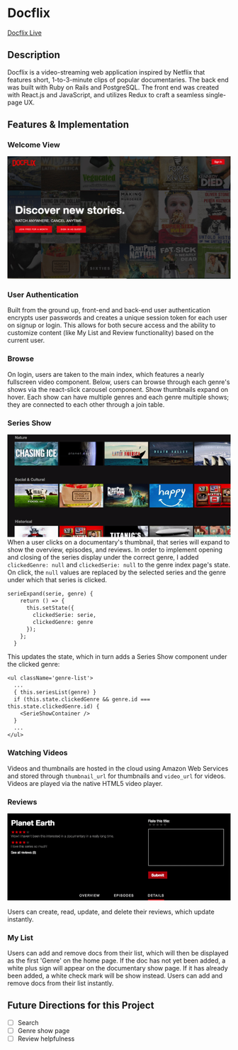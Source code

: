 # Docflix

[Docflix Live](http://docflix.herokuapp.com)

## Description
Docflix is a video-streaming web application inspired by Netflix that features short, 1-to-3-minute clips of popular documentaries. The back end was built with Ruby on Rails and PostgreSQL. The front end was created with React.js and JavaScript, and utilizes Redux to craft a seamless single-page UX.

## Features & Implementation

### Welcome View
![Splash page](app/assets/images/readme/splash.png)

### User Authentication
Built from the ground up, front-end and back-end user authentication encrypts user passwords and creates a unique session token for each user on signup or login. This allows for both secure access and the ability to customize content (like My List and Review functionality) based on the current user.

### Browse
On login, users are taken to the main index, which features a nearly fullscreen video component. Below, users can browse through each genre's shows via the react-slick carousel component. Show thumbnails expand on hover. Each show can have multiple genres and each genre multiple shows; they are connected to each other through a join table.

### Series Show
![Documentary Show Page](app/assets/images/readme/series-show.gif)
When a user clicks on a documentary's thumbnail, that series will expand to show the overview, episodes, and reviews. In order to implement opening and closing of the series display under the correct genre, I added `clickedGenre: null` and `clickedSerie: null` to the genre index page's state. On click, the `null` values are replaced by the selected series and the genre under which that series is clicked.

```  
serieExpand(serie, genre) {
    return () => {
      this.setState({
        clickedSerie: serie,
        clickedGenre: genre
      });
    };
  }
```

This updates the state, which in turn adds a Series Show component under the clicked genre:

```
<ul className='genre-list'>
  ...
  { this.seriesList(genre) }
  if (this.state.clickedGenre && genre.id === this.state.clickedGenre.id) {
    <SerieShowContainer />
  }
  ...
</ul>
```

### Watching Videos
Videos and thumbnails are hosted in the cloud using Amazon Web Services and stored through `thumbnail_url` for thumbnails and `video_url` for videos. Videos are played via the native HTML5 video player.

### Reviews
![Reviews component](app/assets/images/readme/reviews.gif)

Users can create, read, update, and delete their reviews, which update instantly.

### My List
Users can add and remove docs from their list, which will then be displayed as the first 'Genre' on the home page. If the doc has not yet been added, a white plus sign will appear on the documentary show page. If it has already been added, a white check mark will be show instead. Users can add and remove docs from their list instantly.

## Future Directions for this Project
- [ ] Search
- [ ] Genre show page
- [ ] Review helpfulness
